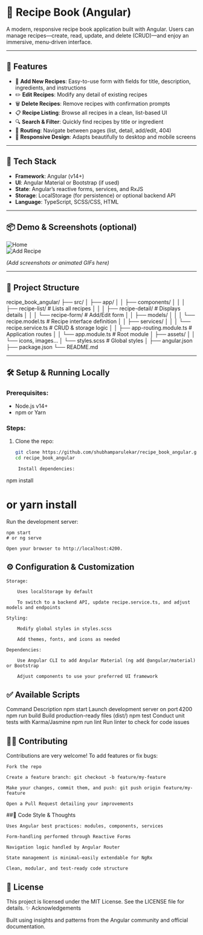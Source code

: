 # 🍳 Recipe Book (Angular)

A modern, responsive recipe book application built with Angular. Users can manage recipes—create, read, update, and delete (CRUD)—and enjoy an immersive, menu-driven interface.

---

## 🚀 Features

- 🌟 **Add New Recipes**: Easy-to-use form with fields for title, description, ingredients, and instructions  
- ✏️ **Edit Recipes**: Modify any detail of existing recipes  
- 🗑️ **Delete Recipes**: Remove recipes with confirmation prompts  
- 📋 **Recipe Listing**: Browse all recipes in a clean, list-based UI  
- 🔍 **Search & Filter**: Quickly find recipes by title or ingredient  
- 🔄 **Routing**: Navigate between pages (list, detail, add/edit, 404)  
- 📱 **Responsive Design**: Adapts beautifully to desktop and mobile screens  

---

## 🧰 Tech Stack

- **Framework**: Angular (v14+)
- **UI**: Angular Material or Bootstrap (if used)
- **State**: Angular’s reactive forms, services, and RxJS
- **Storage**: LocalStorage (for persistence) or optional backend API
- **Language**: TypeScript, SCSS/CSS, HTML  

---

## 📦 Demo & Screenshots (optional)

![Home](images/home.png)  
![Add Recipe](images/add-recipe.png)

*(Add screenshots or animated GIFs here)*

---

## 📁 Project Structure

recipe_book_angular/
├── src/
│ ├── app/
│ │ ├── components/
│ │ │ ├── recipe-list/ # Lists all recipes
│ │ │ ├── recipe-detail/ # Displays details
│ │ │ └── recipe-form/ # Add/Edit form
│ │ ├── models/
│ │ │ └── recipe.model.ts # Recipe interface definition
│ │ ├── services/
│ │ │ └── recipe.service.ts # CRUD & storage logic
│ │ ├── app-routing.module.ts # Application routes
│ │ └── app.module.ts # Root module
│ ├── assets/
│ │ └── icons, images…
│ └── styles.scss # Global styles
│
├── angular.json
├── package.json
└── README.md


---

## 🛠️ Setup & Running Locally

### Prerequisites:

- Node.js v14+  
- npm or Yarn  

### Steps:

1. Clone the repo:
   ```bash
   git clone https://github.com/shubhamparulekar/recipe_book_angular.git
   cd recipe_book_angular

    Install dependencies:

npm install
# or yarn install

Run the development server:

    npm start
    # or ng serve

    Open your browser to http://localhost:4200.

## ⚙️ Configuration & Customization

    Storage:

        Uses localStorage by default

        To switch to a backend API, update recipe.service.ts, and adjust models and endpoints

    Styling:

        Modify global styles in styles.scss

        Add themes, fonts, and icons as needed

    Dependencies:

        Use Angular CLI to add Angular Material (ng add @angular/material) or Bootstrap

        Adjust components to use your preferred UI framework

## ✅ Available Scripts
Command	Description
npm start	Launch development server on port 4200
npm run build	Build production-ready files (dist/)
npm test	Conduct unit tests with Karma/Jasmine
npm run lint	Run linter to check for code issues

## 🧑‍💻 Contributing

Contributions are very welcome! To add features or fix bugs:

    Fork the repo

    Create a feature branch: git checkout -b feature/my-feature

    Make your changes, commit them, and push: git push origin feature/my-feature

    Open a Pull Request detailing your improvements

##📝 Code Style & Thoughts

    Uses Angular best practices: modules, components, services

    Form-handling performed through Reactive Forms

    Navigation logic handled by Angular Router

    State management is minimal—easily extendable for NgRx

    Clean, modular, and test-ready code structure

## 📄 License

This project is licensed under the MIT License. See the LICENSE file for details.
✨ Acknowledgements

Built using insights and patterns from the Angular community and official documentation.
